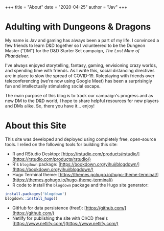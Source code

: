 +++
title = "About"
date = "2020-04-25"
author = "Jav"
+++

# Adulting with Dungeons & Dragons

My name is Jav and gaming has always been a part of my life. I convinced a few friends to learn D&D together so I volunteered to be the Dungeon Master ("DM") for the D&D Starter Set campaign, _The Lost Mine of Phandelver_.

I've always enjoyed storytelling, fantasy, gaming, envisioning crazy worlds, and spending time with friends. As I write this, social distancing directives are in place to slow the spread of COVID-19. Roleplaying with friends over teleconferencing (we're now using Google Meet) has been a surprisingly fun and intellectually stimulating social escape.

The main purpose of this blog is to track our campaign's progress and as new DM to the D&D world, I hope to share helpful resources for new players and DMs alike. So, there you have it... enjoy!

# About this Site

This site was developed and deployed using completely free, open-source tools. I relied on the following tools for building this site:

- R and RStudio Desktop: [https://rstudio.com/products/rstudio/](https://rstudio.com/products/rstudio/)
- R's `blogdown` package: [https://bookdown.org/yihui/blogdown/](https://bookdown.org/yihui/blogdown/)
- Hugo Terminal theme: [https://themes.gohugo.io/hugo-theme-terminal/](https://themes.gohugo.io/hugo-theme-terminal/)
- R code to install the `blogdown` package and the Hugo site generator:
```r
install.packages('blogdown')
blogdown::install_hugo()
```
- GitHub for data persistence (free!): [https://github.com/](https://github.com/)
- Netlify for publishing the site with CI/CD (free!): [https://www.netlify.com/](https://www.netlify.com/)
